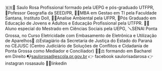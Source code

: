 :brazil::flags: Saulo Rosa Profissional formado pela UEPG e pós-graduado UTFPR,  
:ticket:Pofessor  Geografia da SEED/PR, 
:technologist:MBA em Gestao em TI pela Faculdade Santana, Instituto Doll, 
:man_student:Analise Ambiental pela UFPR, 
:ticket:Pós Graduado em Educação de Jovens e Adultos e Educação Profissional pela UTFPR. 
:man_student:Aluno especial do Mestrado em Ciências Sociais pela UEPG, 
:screwdriver:SENAI Ponta Grossa, no Curso Eletricidade com Embasamento de Eletrônica e Utilização de Aparelhos:magnet:
:balance_scale:Estagiário da Secretaria de Justiça do Estado do Paraná no CEJUSC (Centro Judiciário de Soluções de Conflitos e Cidadania de Ponta Grossa como Mediador e Conciliador) 
:man_student::balance_scale: formando em Bacharel em Direito
:mailbox_with_no_mail:saulorosa@escola.pr.gov.br
:point_right: facebook saulorisadarosa
:point_right: instagran rosasaulo
:teacher:linkedin
